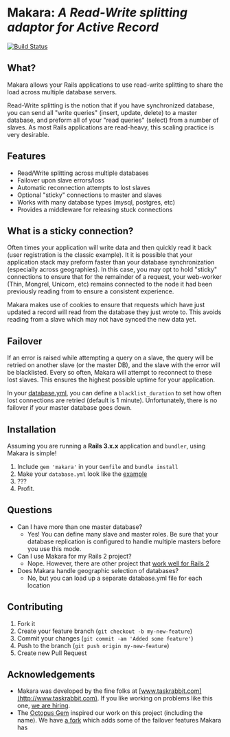 # Makara: *A Read-Write splitting adaptor for Active Record*

[![Build Status](https://secure.travis-ci.org/taskrabbit/makara.png)](http://travis-ci.org/taskrabbit/makara)

## What?

Makara allows your Rails applications to use read-write splitting to share the load across multiple database servers. 

Read-Write splitting is the notion that if you have synchronized database, you can send all "write queries" (insert, update, delete) to a master database, and preform all of your "read queries" (select) from a number of slaves.  As most Rails applications are read-heavy, this scaling practice is very desirable.
 
## Features

* Read/Write splitting across multiple databases
* Failover upon slave errors/loss
* Automatic reconnection attempts to lost slaves
* Optional "sticky" connections to master and slaves
* Works with many database types (mysql, postgres, etc)
* Provides a middleware for releasing stuck connections

## What is a sticky connection?

Often times your application will write data and then quickly read it back (user registration is the classic example).  It it is possible that your application stack may preform faster than your database synchronization (especially across geographies).  In this case, you may opt to hold "sticky" connections to ensure that for the remainder of a request, your web-worker (Thin, Mongrel, Unicorn, etc) remains connected to the node it had been previously reading from to ensure a consistent experience. 

Makara makes use of cookies to ensure that requests which have just updated a record will read from the database they just wrote to.  This avoids reading from a slave which may not have synced the new data yet.

## Failover

If an error is raised while attempting a query on a slave, the query will be retried on another slave (or the master DB), and the slave with the error will be blacklisted.  Every so often, Makara will attempt to reconnect to these lost slaves.  This ensures the highest possible uptime for your application.

In your [database.yml](https://github.com/taskrabbit/makara/blob/master/database.example.yml), you can define a `blacklist_duration` to set how often lost connections are retried (default is 1 minute).  Unfortunately, there is no failover if your master database goes down.

## Installation

Assuming you are running a **Rails 3.x.x** application and `bundler`, using Makara is simple!

1. Include `gem 'makara'` in your `Gemfile` and `bundle install`
2. Make your `database.yml` look like the [example](https://github.com/taskrabbit/makara/blob/master/database.example.yml)
3. ???
4. Profit.

## Questions

- Can I have more than one master database?
  - Yes!  You can define many slave and master roles. Be sure that your database replication is configured to handle multiple masters before you use this mode.
- Can I use Makara for my Rails 2 project?
  - Nope.  However, there are other project that [work well for Rails 2](https://github.com/tchandy/octopus) 
- Does Makara handle geographic selection of databases?
  - No, but you can load up a separate database.yml file for each location  


## Contributing

1. Fork it
2. Create your feature branch (`git checkout -b my-new-feature`)
3. Commit your changes (`git commit -am 'Added some feature'`)
4. Push to the branch (`git push origin my-new-feature`)
5. Create new Pull Request


## Acknowledgements

- Makara was developed by the fine folks at [www.taskrabbit.com](http://www.taskrabbit.com).  If you like working on problems like this one, [we are hiring](http://www.taskrabbit.com/careers).
- The [Octopus Gem](https://github.com/tchandy/octopus) inspired our work on this project (including the name).  We have [a fork](https://github.com/taskrabbit/octopus/compare/master) which adds some of the failover features Makara has